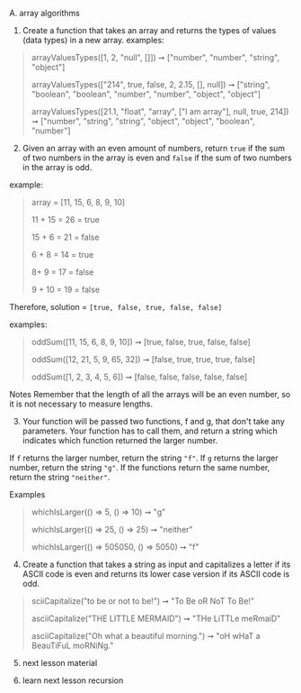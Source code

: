 A. array algorithms

1. Create a function that takes an array and returns the types of values (data types) in a new array.
examples:
> arrayValuesTypes([1, 2, "null", []])
> ➞ ["number", "number", "string", "object"]
> 
> arrayValuesTypes(["214", true, false, 2, 2.15, [], null])
> ➞ ["string", "boolean", "boolean", "number", "number", "object", "object"]
> 
> arrayValuesTypes([21.1, "float", "array", ["I am array"], null, true, 214])
> ➞ ["number", "string", "string", "object", "object", "boolean", "number"]



2. Given an array with an even amount of numbers, return `true` if the sum of two numbers in the array is even and `false` if the sum of two numbers in the array is odd.

example: 
> array = [11, 15, 6, 8, 9, 10]
> 
> 11 + 15 = 26 = true
> 
> 15 + 6 = 21 = false
> 
> 6 + 8 = 14 = true
> 
> 8+ 9 = 17 = false
> 
> 9 + 10 = 19 = false

Therefore, solution = `[true, false, true, false, false]`

examples: 
> oddSum([11, 15, 6, 8, 9, 10]) ➞ [true, false, true, false, false]
> 
> oddSum([12, 21, 5, 9, 65, 32]) ➞ [false, true, true, true, false]
> 
> oddSum([1, 2, 3, 4, 5, 6]) ➞ [false, false, false, false, false]

Notes
Remember that the length of all the arrays will be an even number, so it is not necessary to measure lengths.


   
3. Your function will be passed two functions, f and g, that don't take any parameters. Your function has to call them, and return a string which indicates which function returned the larger number.

If `f` returns the larger number, return the string `"f"`.
If `g` returns the larger number, return the string `"g"`.
If the functions return the same number, return the string `"neither"`.

Examples
> whichIsLarger(() => 5, () => 10) ➞ "g"
> 
> whichIsLarger(() => 25,  () => 25) ➞ "neither"
> 
> whichIsLarger(() => 505050, () => 5050) ➞ "f"


4. Create a function that takes a string as input and capitalizes a letter if its ASCII code is even and returns its lower case version if its ASCII code is odd.

> sciiCapitalize("to be or not to be!") ➞ "To Be oR NoT To Be!"
> 
> asciiCapitalize("THE LITTLE MERMAID") ➞ "THe LiTTLe meRmaiD"
> 
> asciiCapitalize("Oh what a beautiful morning.") ➞ "oH wHaT a BeauTiFuL moRNiNg."

5. next lesson material

6. learn next lesson recursion